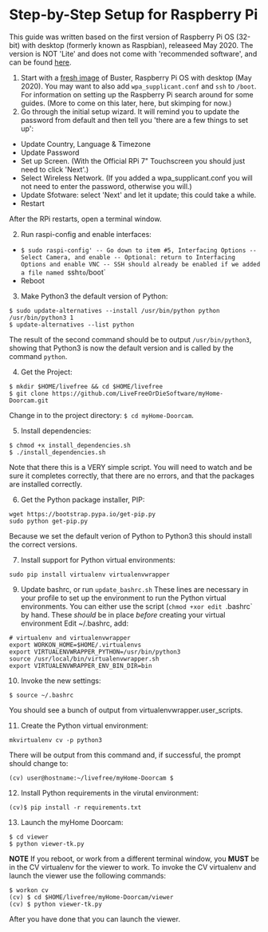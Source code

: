 # Step-by-Step Setup for Raspberry Pi

This guide was written based on the first version of Raspberry Pi OS (32-bit) with desktop (formerly known as Raspbian), releaseed May 2020.
The version is NOT 'Lite' and does not come with 'recommended software', and can be found [here](https://www.raspberrypi.org/downloads/raspberry-pi-os/).

1. Start with a [fresh image](https://downloads.raspberrypi.org/raspios_armhf_latest) of Buster, Raspberry Pi OS with desktop (May 2020). You may want to also add `wpa_supplicant.conf` and `ssh` to `/boot`. For information on setting up the Raspberry Pi search around for some guides.  (More to come on this later, here, but skimping for now.)
2. Go through the initial setup wizard. It will remind you to update the password from default and then tell you 'there are a few things to set up':
- Update Country, Language & Timezone
- Update Password
- Set up Screen. (With the Official RPi 7" Touchscreen you should just need to click 'Next'.)
- Select Wireless Network. (If you added a wpa_supplicant.conf you will not need to enter the password, otherwise you will.)
- Update Sfotware:  select 'Next' and let it update; this could take a while.
- Restart

After the RPi restarts, open a terminal window.

2. Run raspi-config and enable interfaces:
- `$ sudo raspi-config'
-- Go down to item #5, Interfacing Options
-- Select Camera, and enable
-- Optional: return to Interfacing Options and enable VNC
-- SSH should already be enabled if we added a file named `ssh` to `/boot`
- Reboot

3. Make Python3 the default version of Python:
```
$ sudo update-alternatives --install /usr/bin/python python /usr/bin/python3 1
$ update-alternatives --list python
```
The result of the second command should be to output `/usr/bin/python3`, showing that Python3 is now the default version and is called by the command `python`.

4. Get the Project:
```
$ mkdir $HOME/livefree && cd $HOME/livefree
$ git clone https://github.com/LiveFreeOrDieSoftware/myHome-Doorcam.git
```
Change in to the project directory: `$ cd myHome-Doorcam`.

5. Install dependencies:
```
$ chmod +x install_dependencies.sh
$ ./install_dependencies.sh
```
Note that there this is a VERY simple script. You will need to watch and be sure it completes correctly, that there are no errors, and that the packages are installed correctly.

6. Get the Python package installer, PIP:
```
wget https://bootstrap.pypa.io/get-pip.py
sudo python get-pip.py
```
Because we set the default verion of Python to Python3 this should install the correct versions.

7. Install support for Python virtual environments:
```
sudo pip install virtualenv virtualenvwrapper
```

9. Update bashrc, or run `update_bashrc.sh`
These lines are necessary in your profile to set up the environment to run the Python virtual environments. You can either use the script (`chmod +xor edit `.bashrc` by hand. These _should_ be in place _before_ creating your virtual environment
Edit ~/.bashrc, add:
```
# virtualenv and virtualenvwrapper
export WORKON_HOME=$HOME/.virtualenvs
export VIRTUALENVWRAPPER_PYTHON=/usr/bin/python3
source /usr/local/bin/virtualenvwrapper.sh
export VIRTUALENVWRAPPER_ENV_BIN_DIR=bin
```

10. Invoke the new settings:
```
$ source ~/.bashrc
```
You should see a bunch of output from virtualenvwrapper.user_scripts.

11. Create the Python virtual environment:
```
mkvirtualenv cv -p python3
```
There will be output from this command and, if successful, the prompt should change to:
```
(cv) user@hostname:~/livefree/myHome-Doorcam $ 
```

12. Install Python requirements in the virutal environment:
```
(cv)$ pip install -r requirements.txt
```

13. Launch the myHome Doorcam:
```
$ cd viewer
$ python viewer-tk.py
```

**NOTE**
If you reboot, or work from a different terminal window, you **MUST** be in the CV virtualenv for the viewer to work.
To invoke the CV virtualenv and launch the viewer use the following commands:
```
$ workon cv
(cv) $ cd $HOME/livefree/myHome-Doorcam/viewer
(cv) $ python viewer-tk.py
```
After you have done that you can launch the viewer.
